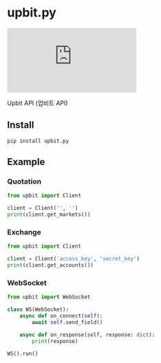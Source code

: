 # upbit.py
![PyPi](https://img.shields.io/pypi/v/upbit.py)

Upbit API (업비트 API) 

## Install
```shell
pip install upbit.py
```

## Example
### Quotation
```python
from upbit import Client

client = Client('', '')
print(client.get_markets())
```

### Exchange
```python
from upbit import Client

client = Client('access_key', 'secret_key')
print(client.get_accounts())
```

### WebSocket
```python
from upbit import WebSocket

class WS(WebSocket):
    async def on_connect(self):
        await self.send_field()

    async def on_response(self, response: dict):
        print(response)

WS().run()
```